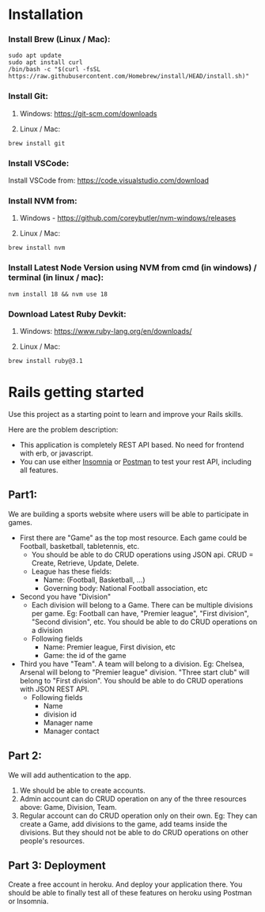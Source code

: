 # Installation

### Install Brew (Linux / Mac):

```
sudo apt update
sudo apt install curl
/bin/bash -c "$(curl -fsSL https://raw.githubusercontent.com/Homebrew/install/HEAD/install.sh)"
```

### Install Git:

1. Windows: https://git-scm.com/downloads

2. Linux / Mac:
```
brew install git
```

### Install VSCode: 

Install VSCode from: https://code.visualstudio.com/download

### Install NVM from:

1. Windows - https://github.com/coreybutler/nvm-windows/releases

2. Linux / Mac:
```
brew install nvm
```

### Install Latest Node Version using NVM from cmd (in windows) / terminal (in linux / mac):

```
nvm install 18 && nvm use 18
```

### Download Latest Ruby Devkit:

1. Windows: https://www.ruby-lang.org/en/downloads/

2. Linux / Mac:
```
brew install ruby@3.1
```

# Rails getting started

Use this project as a starting point to learn and improve your Rails skills.

Here are the problem description:

* This application is completely REST API based. No need for frontend with erb, or javascript.
* You can use either [Insomnia](https://insomnia.rest/) or [Postman](https://www.postman.com/) to test your rest API, including all features.

## Part1:

We are building a sports website where users will be able to participate in games.

* First there are "Game" as the top most resource. Each game could be Football, basketball, tabletennis, etc.
  * You should be able to do CRUD operations using JSON api. CRUD = Create, Retrieve, Update, Delete.
  * League has these fields: 
    * Name: (Football, Basketball, ...)
    * Governing body: National Football association, etc
* Second you have "Division"
  * Each division will belong to a Game. There can be multiple divisions per game. Eg: Football can have, "Premier league", "First division", "Second division", etc. You should be able to do CRUD operations on a division
  * Following fields
    * Name: Premier league, First division, etc
    * Game: the id of the game
* Third you have "Team". A team will belong to a division. Eg: Chelsea, Arsenal will belong to "Premier league" division. "Three start club" will belong to "First division". You should be able to do CRUD operations with JSON REST API.
  * Following fields
    * Name
    * division id
    * Manager name
    * Manager contact
 
 ## Part 2:
 
 We will add authentication to the app.
 
 1. We should be able to create accounts.
 2. Admin account can do CRUD operation on any of the three resources above: Game, Division, Team.
 3. Regular account can do CRUD operation only on their own. Eg: They can create a Game, add divisions to the game, add teams inside the divisions. But they should not be able to do CRUD operations on other people's resources.

## Part 3: Deployment

Create a free account in heroku. And deploy your application there. You should be able to finally test all of these features on heroku using Postman or Insomnia.
